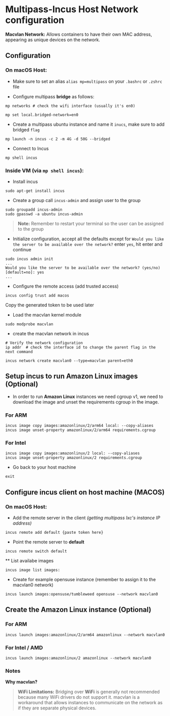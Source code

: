 # Multipass-Incus Host Network configuration

**Macvlan Network:** Allows containers to have their own MAC address, appearing as unique devices on the network.

## Configuration

### On macOS Host:

* Make sure to set an alias `alias mp=multipass` on your `.bashrc` or `.zshrc` file

* Configure multipass **bridge** as follows:

```shell
mp networks # check the wifi interface (usually it's en0)

mp set local.bridged-network=en0
```

* Create a multipass ubuntu instance and name it `inucs`, make sure to add bridged `flag`

```shell
mp launch -n incus -c 2 -m 4G -d 50G --bridged
```

* Connect to Incus

```shell
mp shell incus
```

### Inside VM (via `mp shell incus`):

* Install incus

```shell
sudo apt-get install incus
```

* Create a group call `incus-admin` and assign user to the group

```shell
sudo groupadd incus-admin
sudo gpasswd -a ubuntu incus-admin
```

> **Note:** Remember to restart your terminal so the user can be assigned to the group

* Initialize configuration, accept all the defaults except for `Would you like the server to be available over the network?`
enter `yes`, hit enter and continue

```shell
sudo incus admin init
...
Would you like the server to be available over the network? (yes/no) [default=no]: yes
...
```

* Configure the remote access (add trusted access)

```shell
incus config trust add macos

```

Copy the generated token to be used later

* Load the macvlan kernel module
  
```shell
sudo modprobe macvlan
```

* create the macvlan network in incus

```shell
# Verify the network configuration
ip addr  # check the interface id to change the parent flag in the next command

incus network create macvlan0 --type=macvlan parent=eth0
```

## Setup incus to run Amazon Linux images (Optional)

* In order to run **Amazon Linux** instances we need cgroup v1, we need to download the image and unset the requirements cgroup in the image.

### For ARM

```shell
incus image copy images:amazonlinux/2/arm64 local: --copy-aliases
incus image unset-property amazonlinux/2/arm64 requirements.cgroup
```

### For Intel

```shell
incus image copy images:amazonlinux/2 local: --copy-aliases
incus image unset-property amazonlinux/2 requirements.cgroup
```

* Go back to your host machine

```shell
exit
```

## Configure incus client on host machine (MACOS)

### On macOS Host:

* Add the remote server in the client *(getting multipass lxc's instance IP address)*

```shell
incus remote add default {paste token here}
```

* Point the remote server to **default**

```shell
incus remote switch default
```

** List availabe images

```shell
incus image list images:
```

* Create for example opensuse instance (remember to assign it to the macvlan0 network)

```shell
incus launch images:opensuse/tumbleweed opensuse --network macvlan0
```

## Create the Amazon Linux instance (Optional)

### For ARM

```shell
incus launch images:amazonlinux/2/arm64 amazonlinux --network macvlan0
```

### For Intel / AMD

```shell
incus launch images:amazonlinux/2 amazonlinux --network macvlan0
```

### Notes

**Why macvlan?**

> **WiFi Limitations:** Bridging over **WiFi** is generally not recommended because many WiFi drivers do not support it. macvlan is a workaround that allows instances to communicate on the network as if they are separate physical devices.

